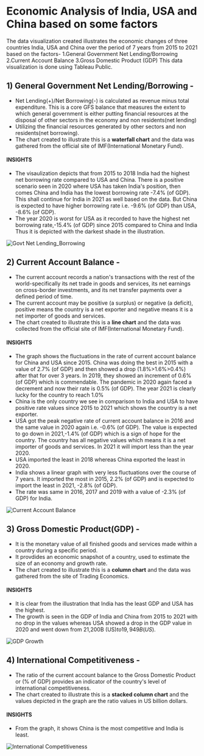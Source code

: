 # Economic Analysis of India, USA and China based on some factors

The data visualization created illustrates the economic changes of three countries India, USA and China over the period of 7 years from 2015 to 2021 based on the factors-
1.General Government Net Lending/Borrowing
2.Current Account Balance
3.Gross Domestic Product (GDP)
This data visualization is done using Tableau Public.

## 1) General Government Net Lending/Borrowing -
* Net Lending(+)/Net Borrowing(-) is calculated as revenue minus total expenditure. This is a core GFS balance that measures the extent to which general government is either putting financial resources at the disposal of other sectors in the economy and non residents(net lending)
* Utilizing the financial resources generated by other sectors and non residents(net borrowing).
* The chart created to illustrate this is a __waterfall chart__ and the data was gathered from the official site of IMF(International Monetary Fund).
#### INSIGHTS
* The visaulization depicts that from 2015 to 2018 India had the highest net borrowing rate compared to USA and China. There is a  positive scenario seen in 2020 where USA has taken India's position, then comes China and India has the lowest borrowing rate -7.4% (of GDP).
This shall continue for India in 2021 as well based on the data. But China is expected to have higher borrowing rate i.e. 
-9.6% (of GDP) than USA, -8.6% (of GDP).  
* The year 2020 is worst for USA as it recorded to have the highest net borrowing rate,-15.4% (of GDP) since 2015 compared to China and India Thus it is depicted with the darkest shade in the illustration.

![Govt  Net Lending_Borrowing](https://user-images.githubusercontent.com/43654684/82994566-fdc1fa80-a01f-11ea-95d9-f2f9d22b7c65.png)

## 2) Current Account Balance -
* The current account records a nation's transactions with the rest of the world-specifically its net trade in goods and services, its net earnings on cross-border investments, and its net transfer payments over a defined period of time.
* The current account may be positive (a surplus) or negative (a deficit), positive means the country is a net exporter and negative means it is a net importer of goods and services.
* The chart created to illustrate this is a __line chart__ and the data was collected from the official site of IMF(International Monetary Fund).
#### INSIGHTS
* The graph shows the fluctuations in the rate of current account balance for China and USA since 2015. China was doing the best in 2015 with a value of 2.7% (of GDP) and then showed a drop (1.8%>1.6%>0.4%) after that for over 3 years. In 2019, they showed an increment of 0.6% (of GDP) which is commendable. The pandemic in 2020 again faced a decrement and now their rate is 0.5% (of GDP). The year 2021 is clearly lucky for the country to  reach 1.0%
* China is the only country we see in comparison to India and USA to have positive rate values since 2015 to 2021 which shows the country is a net exporter.
* USA got the peak negative rate of current account balance in 2016 and the same value in 2020 again i.e. -0.6% (of GDP). The value is expected to go down in 2021,-1.4% (of GDP) which is a sign of hope for the country. The country has all negative values which means it is a net importer of goods and services. In 2021 it will import less than the year 2020. 
* USA imported the least in 2018 whereas China exported the least in 2020.
* India shows a linear graph with very less fluctuations over the course of 7 years. It imported the most in 2015, 2.2% (of GDP) and is expected to import the least in 2021, -2.8% (of GDP). 
* The rate was same in 2016, 2017 and 2019 with a value of -2.3% (of GDP) for India. 

![Current Account Balance](https://user-images.githubusercontent.com/43654684/82994612-13cfbb00-a020-11ea-9c51-b98b426ea5c5.png)

## 3) Gross Domestic Product(GDP) -
* It is the monetary value of all finished goods and services made within a country during a specific period.
* It provdides an economic snapshot of a country, used to estimate the size of an economy and growth rate.
* The chart created to illustrate this is a __column chart__ and the data was gathered from the site of Trading Economics.
#### INSIGHTS
* It is clear from the illustration that India has the least GDP and USA has the highest.
* The growth is seen in the GDP of India and China from 2015 to 2021 with no drop in the values whereas USA showed a drop in the GDP value in 2020 and went down from 21,200B (US$) to 19,949B (US$). 

![GDP Growth](https://user-images.githubusercontent.com/43654684/82994616-14685180-a020-11ea-9020-c63e0d1731a1.png)

## 4) International Competitiveness -
* The ratio of the current account balance to the Gross Domestic Product or (% of GDP) provides an indicator of the country's level of international competitiveness. 
* The chart created to illustrate this is a __stacked column chart__ and the values depicted in the graph are the ratio values in US billion dollars.
#### INSIGHTS
* From the graph, it shows China is the most competitive and India is least.

![International Competitiveness](https://user-images.githubusercontent.com/43654684/82994605-10d4ca80-a020-11ea-9b1e-b0a14705b521.png)


